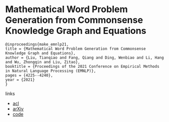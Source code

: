 # Mathematical Word Problem Generation from Commonsense Knowledge Graph and Equations

```
@inproceedings{make_emnlp21,
title = {Mathematical Word Problem Generation from Commonsense Knowledge Graph and Equations},
author = {Liu, Tianqiao and Fang, Qiang and Ding, Wenbiao and Li, Hang and Wu, Zhongqin and Liu, Zitao},
booktitle = {Proceedings of the 2021 Conference on Empirical Methods in Natural Language Processing (EMNLP)},
pages = {4225--4240},
year = {2021}
}
```

links
- [acl](https://aclanthology.org/2021.emnlp-main.348)
- [arXiv](https://arxiv.org/abs/2010.06196)
- [code](https://github.com/tal-ai/MaKE_EMNLP2021)
